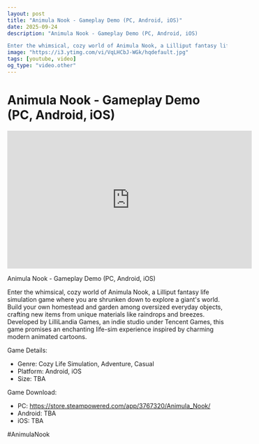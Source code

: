 ```yaml
---
layout: post
title: "Animula Nook - Gameplay Demo (PC, Android, iOS)"
date: 2025-09-24
description: "Animula Nook - Gameplay Demo (PC, Android, iOS)

Enter the whimsical, cozy world of Animula Nook, a Lilliput fantasy life simulation game where you are ..."
image: "https://i3.ytimg.com/vi/VqLHCbJ-WGk/hqdefault.jpg"
tags: [youtube, video]
og_type: "video.other"
---
```


<script type="application/ld+json">
{
  "@context": "http://schema.org",
  "@type": "VideoObject",
  "name": "Animula Nook - Gameplay Demo (PC, Android, iOS)",
  "description": "Animula Nook - Gameplay Demo (PC, Android, iOS)\n\nEnter the whimsical, cozy world of Animula Nook, a Lilliput fantasy life simulation game where you are shrunken down to explore a giant's world. Build your own homestead and garden among oversized everyday objects, crafting new items from unique materials like raindrops and breezes. Developed by LilliLandia Games, an indie studio under Tencent Games, this game promises an enchanting life-sim experience inspired by charming modern animated cartoons.\n\nGame Details:\n\n- Genre: Cozy Life Simulation, Adventure, Casual\n- Platform: Android, iOS\n- Size: TBA\n\nGame Download:\n\n- PC: https://store.steampowered.com/app/3767320/Animula_Nook/\n- Android: TBA\n- iOS: TBA\n\n#AnimulaNook",
  "thumbnailUrl": "https://i3.ytimg.com/vi/VqLHCbJ-WGk/hqdefault.jpg",
  "uploadDate": "2025-09-24T07:12:26",
  "embedUrl": "https://www.youtube.com/embed/VqLHCbJ-WGk",
  "publisher": {
    "@type": "Person",
    "name": "Celo Zaga"
  },
  "mainEntityOfPage": {
    "@type": "WebPage",
    "@id": "https://celozaga.github.io/2025/09/24/animula-nook---gameplay-demo-(pc,-android,-ios)-VqLHCbJ-WGk.html"
  },
  "duration": "PT0M0S"
}
</script>

<script type="application/ld+json">
{
  "@context": "http://schema.org",
  "@type": "BlogPosting",
  "headline": "Animula Nook - Gameplay Demo (PC, Android, iOS)",
  "image": "https://i3.ytimg.com/vi/VqLHCbJ-WGk/hqdefault.jpg",
  "publisher": {
    "@type": "Person",
    "name": "Celo Zaga"
  },
  "url": "https://celozaga.github.io/2025/09/24/animula-nook---gameplay-demo-(pc,-android,-ios)-VqLHCbJ-WGk.html",
  "datePublished": "2025-09-24T07:12:26",
  "dateCreated": "2025-09-24T07:12:26",
  "dateModified": "2025-09-24T07:12:26",
  "description": "Animula Nook - Gameplay Demo (PC, Android, iOS)\n\nEnter the whimsical, cozy world of Animula Nook, a Lilliput fantasy life simulation game where you are ...",
  "author": {
    "@type": "Person",
    "name": "Celo Zaga"
  },
  "mainEntityOfPage": {
    "@type": "WebPage",
    "@id": "https://celozaga.github.io/2025/09/24/animula-nook---gameplay-demo-(pc,-android,-ios)-VqLHCbJ-WGk.html"
  }
}
</script>

<h1 class="youtube-post-title">Animula Nook - Gameplay Demo (PC, Android, iOS)</h1>

<iframe width="560" height="315" src="https://www.youtube.com/embed/VqLHCbJ-WGk" class="youtube-post-embed" frameborder="0" allowfullscreen></iframe>

<p class="youtube-post-description">Animula Nook - Gameplay Demo (PC, Android, iOS)

Enter the whimsical, cozy world of Animula Nook, a Lilliput fantasy life simulation game where you are shrunken down to explore a giant's world. Build your own homestead and garden among oversized everyday objects, crafting new items from unique materials like raindrops and breezes. Developed by LilliLandia Games, an indie studio under Tencent Games, this game promises an enchanting life-sim experience inspired by charming modern animated cartoons.

Game Details:

- Genre: Cozy Life Simulation, Adventure, Casual
- Platform: Android, iOS
- Size: TBA

Game Download:

- PC: https://store.steampowered.com/app/3767320/Animula_Nook/
- Android: TBA
- iOS: TBA

#AnimulaNook</p>
